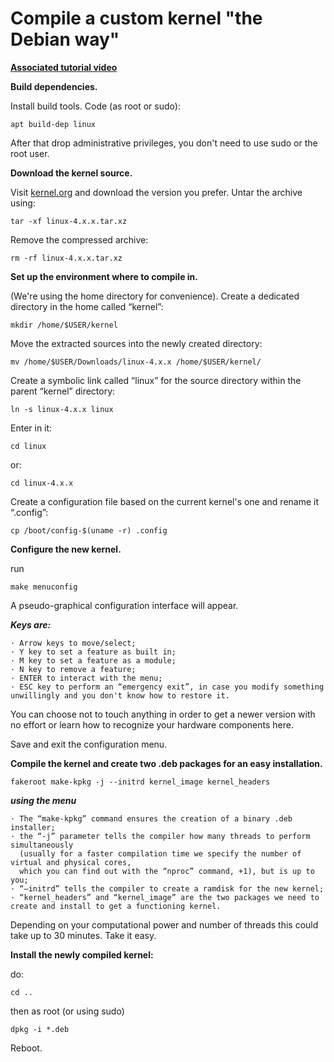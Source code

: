 # Compile a custom kernel "the Debian way"

**[Associated tutorial video](https://www.youtube.com/watch?v=81BORKzvDOw)**

**Build dependencies.**

Install build tools.
Code (as root or sudo):

    apt build-dep linux

After that drop administrative privileges, you don't need to use sudo or the root user.

**Download the kernel source.**

Visit [kernel.org](https://kernel.org) and download the version you prefer. 
Untar the archive using:

    tar -xf linux-4.x.x.tar.xz

Remove the compressed archive:

    rm -rf linux-4.x.x.tar.xz

**Set up the environment where to compile in.**

(We're using the home directory for convenience).
Create a dedicated directory in the home called “kernel”:

    mkdir /home/$USER/kernel

Move the extracted sources into the newly created directory:

    mv /home/$USER/Downloads/linux-4.x.x /home/$USER/kernel/

Create a symbolic link called “linux” for the source directory within the parent “kernel” directory:

    ln -s linux-4.x.x linux

Enter in it:

    cd linux

or:

    cd linux-4.x.x

Create a configuration file based on the current kernel's one and rename it “.config”:

    cp /boot/config-$(uname -r) .config

**Configure the new kernel.**

run

    make menuconfig

A pseudo-graphical configuration interface will appear.

***Keys are:***

    · Arrow keys to move/select;
    · Y key to set a feature as built in;
    · M key to set a feature as a module;
    · N key to remove a feature;
    · ENTER to interact with the menu;
    · ESC key to perform an “emergency exit”, in case you modify something unwillingly and you don't know how to restore it.

You can choose not to touch anything in order to get a newer version with no effort or learn how to recognize your hardware components here.

Save and exit the configuration menu.

**Compile the kernel and create two .deb packages for an easy installation.**

    fakeroot make-kpkg -j --initrd kernel_image kernel_headers

***using the menu***

    · The “make-kpkg” command ensures the creation of a binary .deb installer;
    · the “-j” parameter tells the compiler how many threads to perform simultaneously 
      (usually for a faster compilation time we specify the number of virtual and physical cores,
      which you can find out with the “nproc” command, +1), but is up to you;
    · “–initrd” tells the compiler to create a ramdisk for the new kernel;
    · “kernel_headers” and “kernel_image” are the two packages we need to create and install to get a functioning kernel.

Depending on your computational power and number of threads this could take up to 30 minutes.
Take it easy.

**Install the newly compiled kernel:**

do:
   
    cd ..

then as root (or using sudo)
    
    dpkg -i *.deb

Reboot.
